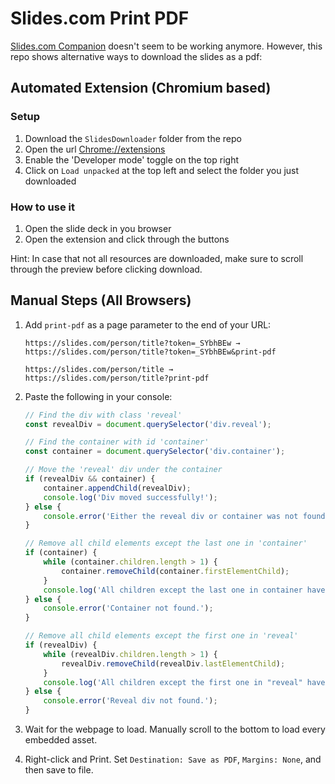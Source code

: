 # Slides.com Print PDF

[Slides.com Companion](https://github.com/leicaflorian/slides_com_companion) doesn't seem to be working anymore.
However, this repo shows alternative ways to download the slides as a pdf:

## Automated Extension (Chromium based)
### Setup
1. Download the `SlidesDownloader` folder from the repo
2. Open the url [Chrome://extensions](Chrome://extensions)
3. Enable the 'Developer mode' toggle on the top right
4. Click on `Load unpacked` at the top left and select the folder you just downloaded

### How to use it
1. Open the slide deck in you browser
2. Open the extension and click through the buttons

Hint: In case that not all resources are downloaded, make sure to scroll through the preview before clicking download.

## Manual Steps (All Browsers)

1. Add `print-pdf` as a page parameter to the end of your URL:
    ```
    https://slides.com/person/title?token=_SYbhBEw → 
    https://slides.com/person/title?token=_SYbhBEw&print-pdf

    https://slides.com/person/title → 
    https://slides.com/person/title?print-pdf
    ```
2. Paste the following in your console:

   ```js
   // Find the div with class 'reveal'
   const revealDiv = document.querySelector('div.reveal');

   // Find the container with id 'container'
   const container = document.querySelector('div.container');

   // Move the 'reveal' div under the container
   if (revealDiv && container) {
       container.appendChild(revealDiv);
       console.log('Div moved successfully!');
   } else {
       console.error('Either the reveal div or container was not found.');
   }

   // Remove all child elements except the last one in 'container'
   if (container) {
       while (container.children.length > 1) {
           container.removeChild(container.firstElementChild);
       }
       console.log('All children except the last one in container have been removed.');
   } else {
       console.error('Container not found.');
   }

   // Remove all child elements except the first one in 'reveal'
   if (revealDiv) {
       while (revealDiv.children.length > 1) {
           revealDiv.removeChild(revealDiv.lastElementChild);
       }
       console.log('All children except the first one in "reveal" have been removed.');
   } else {
       console.error('Reveal div not found.');
   }
   ```
3. Wait for the webpage to load. Manually scroll to the bottom to load every embedded asset.
4. Right-click and Print. Set `Destination: Save as PDF`, `Margins: None`, and then save to file.
